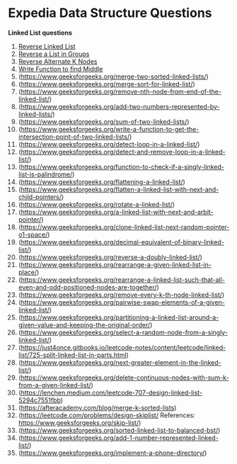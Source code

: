 # Expedia Data Structure Questions

**Linked List questions**
1. [Reverse Linked List](https://www.geeksforgeeks.org/reverse-a-linked-list/)
2. [Reverse a List in Groups](https://www.geeksforgeeks.org/reverse-a-list-in-groups-of-given-size/)
3. [Reverse Alternate K Nodes](https://www.geeksforgeeks.org/reverse-alternate-k-nodes-in-a-singly-linked-list/)
4. [Write Function to find Middle](https://www.geeksforgeeks.org/write-a-c-function-to-print-the-middle-of-the-linked-list/)
5. (https://www.geeksforgeeks.org/merge-two-sorted-linked-lists/)
6. (https://www.geeksforgeeks.org/merge-sort-for-linked-list/)
7. (https://www.geeksforgeeks.org/remove-nth-node-from-end-of-the-linked-list/)
8. (https://www.geeksforgeeks.org/add-two-numbers-represented-by-linked-lists/)
9. (https://www.geeksforgeeks.org/sum-of-two-linked-lists/)
10. (https://www.geeksforgeeks.org/write-a-function-to-get-the-intersection-point-of-two-linked-lists/)
11. (https://www.geeksforgeeks.org/detect-loop-in-a-linked-list/)
12. (https://www.geeksforgeeks.org/detect-and-remove-loop-in-a-linked-list/)
13. (https://www.geeksforgeeks.org/function-to-check-if-a-singly-linked-list-is-palindrome/)
14. (https://www.geeksforgeeks.org/flattening-a-linked-list/)
15. (https://www.geeksforgeeks.org/flatten-a-linked-list-with-next-and-child-pointers/)
16. (https://www.geeksforgeeks.org/rotate-a-linked-list/)
17. (https://www.geeksforgeeks.org/a-linked-list-with-next-and-arbit-pointer/)
18. (https://www.geeksforgeeks.org/clone-linked-list-next-random-pointer-o1-space/)
19. (https://www.geeksforgeeks.org/decimal-equivalent-of-binary-linked-list/)
20. (https://www.geeksforgeeks.org/reverse-a-doubly-linked-list/)
21. (https://www.geeksforgeeks.org/rearrange-a-given-linked-list-in-place/)
22. (https://www.geeksforgeeks.org/rearrange-a-linked-list-such-that-all-even-and-odd-positioned-nodes-are-together/)
23. (https://www.geeksforgeeks.org/remove-every-k-th-node-linked-list/)
24. (https://www.geeksforgeeks.org/pairwise-swap-elements-of-a-given-linked-list/)
25. (https://www.geeksforgeeks.org/partitioning-a-linked-list-around-a-given-value-and-keeping-the-original-order/)
26. (https://www.geeksforgeeks.org/select-a-random-node-from-a-singly-linked-list/)
27. (https://just4once.gitbooks.io/leetcode-notes/content/leetcode/linked-list/725-split-linked-list-in-parts.html)
28. (https://www.geeksforgeeks.org/next-greater-element-in-the-linked-list/)
29. (https://www.geeksforgeeks.org/delete-continuous-nodes-with-sum-k-from-a-given-linked-list/)
30. (https://lenchen.medium.com/leetcode-707-design-linked-list-5294c7551fbb)
31. (https://afteracademy.com/blog/merge-k-sorted-lists)
32. (https://leetcode.com/problems/design-skiplist/  References: https://www.geeksforgeeks.org/skip-list/)
33. (https://www.geeksforgeeks.org/sorted-linked-list-to-balanced-bst/)
34. (https://www.geeksforgeeks.org/add-1-number-represented-linked-list/)
35. (https://www.geeksforgeeks.org/implement-a-phone-directory/)